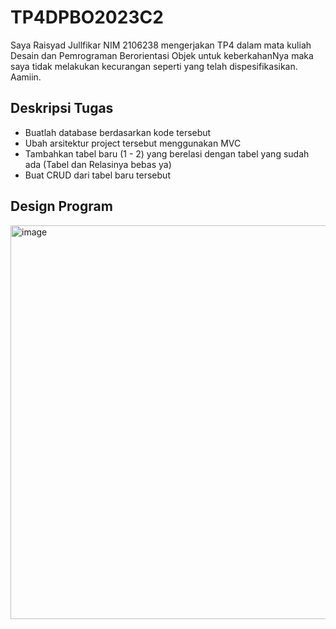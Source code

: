 # TP4DPBO2023C2
Saya Raisyad Jullfikar NIM 2106238 mengerjakan TP4 dalam mata kuliah Desain dan Pemrograman Berorientasi Objek untuk keberkahanNya maka saya tidak melakukan kecurangan seperti yang telah dispesifikasikan. Aamiin.

## Deskripsi Tugas
* Buatlah database berdasarkan kode tersebut
* Ubah arsitektur project tersebut menggunakan MVC
* Tambahkan tabel baru (1 - 2) yang berelasi dengan tabel yang sudah ada (Tabel dan Relasinya bebas ya)
* Buat CRUD dari tabel  baru tersebut

## Design Program
<img width="630" alt="image" src="https://github.com/raisyad/TP4DPBO2023C2/assets/92106283/7ed03511-2f70-498d-a266-88e22f0a0299">
